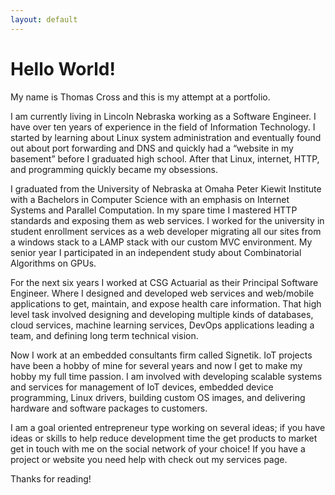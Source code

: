 ```yaml
---
layout: default
---
```


# Hello World!

My name is Thomas Cross and this is my attempt at a portfolio.  

I am currently living in Lincoln Nebraska working as a Software Engineer.  I have over ten years of experience in the field of Information Technology.  I started by learning about Linux system administration and eventually found out about port forwarding and DNS and quickly had a “website in my basement” before I graduated high school.  After that Linux, internet, HTTP, and programming quickly became my obsessions.

I graduated from the University of Nebraska at Omaha Peter Kiewit Institute with a Bachelors in Computer Science with an emphasis on Internet Systems and Parallel Computation.  In my spare time I mastered HTTP standards and exposing them as web services.  I worked for the university in student enrollment services as a web developer migrating all our sites from a windows stack to a LAMP stack with our custom MVC environment.  My senior year I participated in an independent study about Combinatorial Algorithms on GPUs.

For the next six years I worked at CSG Actuarial as their Principal Software Engineer.  Where I designed and developed web services and web/mobile applications to get, maintain, and expose health care information.  That high level task involved designing and developing multiple kinds of databases, cloud services, machine learning services, DevOps applications leading a team, and defining long term technical vision.

Now I work at an embedded consultants firm called Signetik.  IoT projects have been a hobby of mine for several years and now I get to make my hobby my full time passion.  I am involved with developing scalable systems and services for management of IoT devices, embedded device programming, Linux drivers, building custom OS images, and delivering hardware and software packages to customers.

I am a goal oriented entrepreneur type working on several ideas; if you have ideas or skills to help reduce development time the get products to market get in touch with me on the social network of your choice!  If you have a project or website you need help with check out my services page.

Thanks for reading!
